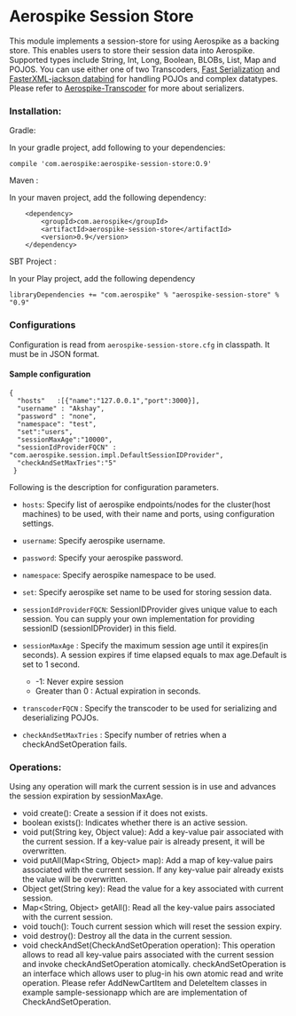 # Aerospike Session Store

This module implements a session-store for using Aerospike as a backing store. This enables users to store their session 
data into Aerospike. Supported types include String, Int, Long, Boolean, BLOBs, List, Map and POJOS. 
You can use either one of two Transcoders, [Fast Serialization](https://github.com/RuedigerMoeller/fast-serialization) 
and [FasterXML-jackson databind](https://github.com/FasterXML/jackson-databind/wiki/Serialization-Features)
for handling POJOs and complex datatypes. Please refer to [Aerospike-Transcoder](https://github.com/aerospike/aerospike-java-plugins/tree/master/transcoder) for more about serializers.

### Installation:

Gradle:

In your gradle project, add following to your dependencies:

```
compile 'com.aerospike:aerospike-session-store:O.9'
```
Maven : 

In your maven project, add the following dependency:

```
	<dependency>
		<groupId>com.aerospike</groupId>
		<artifactId>aerospike-session-store</artifactId>
		<version>0.9</version>
	</dependency>

```

SBT Project :

In your Play project, add the following dependency

```
libraryDependencies += "com.aerospike" % "aerospike-session-store" % "0.9"
```


### Configurations

Configuration is read from ```aerospike-session-store.cfg``` in classpath. It must be in JSON format.

#### Sample configuration

```
{
  "hosts"	:[{"name":"127.0.0.1","port":3000}],
  "username" : "Akshay",
  "password" : "none",
  "namespace": "test",
  "set":"users",
  "sessionMaxAge":"10000",
  "sessionIdProviderFQCN" : "com.aerospike.session.impl.DefaultSessionIDProvider",
  "checkAndSetMaxTries":"5"
 }
```

Following is the description for configuration parameters.
	
* ```hosts```: Specify list of aerospike endpoints/nodes for the cluster(host machines) to be used, with their
	 name and ports, using configuration settings. 
* ```username```: Specify aerospike username. 
* ```password```: Specify your aerospike password. 
* ```namespace```: Specify aerospike namespace to be used.
* ```set```: Specify aerospike set name to be used for storing session data. 
* ```sessionIdProviderFQCN```: SessionIDProvider gives unique value to each session.
	You can supply your own implementation for providing sessionID (sessionIDProvider) in this field.
* ```sessionMaxAge``` : Specify the maximum session age until it expires(in seconds). A session expires if time elapsed 
equals to max age.Default is set to 1 second.
	- -1: Never expire session
	- Greater than 0 : Actual expiration in seconds. 
   
* ```transcoderFQCN``` : Specify the transcoder to be used for 
	serializing and deserializing POJOs.
* ```checkAndSetMaxTries``` : Specify number of retries when 
	a checkAndSetOperation fails. 

### Operations:
Using any operation will mark the current session is in use and advances the session expiration by sessionMaxAge.

* void create():
	Create a session if it does not exists. 
* boolean exists():
	Indicates whether there is an active session.
* void put(String key, Object value):
	Add a key-value pair associated with the current session. If a key-value pair is already present,
	it will be overwritten. 
* void putAll(Map<String, Object> map):
	Add a map of key-value pairs associated with the current session. If any key-value pair already exists 
	the value will be overwritten.
* Object get(String key):
	Read the value for a key associated with current session.
* Map<String, Object> getAll():
	Read all the key-value pairs associated with the current session.
* void touch():
	Touch current session which will reset the session expiry.
* void destroy():
	Destroy all the data in the current session.
* void checkAndSet(CheckAndSetOperation operation):
	This operation allows to read all key-value pairs associated with the current session 
	and invoke checkAndSetOperation atomically. checkAndSetOperation is an interface which 
	allows user to plug-in his own atomic read and write operation. Please refer 
	AddNewCartItem and DeleteItem classes in example sample-sessionapp which are
	are implementation of CheckAndSetOperation. 
